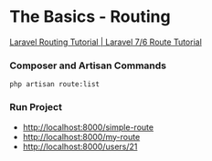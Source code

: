 # The Basics - Routing

[Laravel Routing Tutorial | Laravel 7/6 Route Tutorial](https://www.itsolutionstuff.com/post/laravel-routing-tutorial-laravel-6-route-tutorialexample.html)

### Composer and Artisan Commands
```shell script
php artisan route:list
```

### Run Project
* [http://localhost:8000/simple-route](http://localhost:8000/simple-route)
* [http://localhost:8000/my-route](http://localhost:8000/my-route)
* [http://localhost:8000/users/21](http://localhost:8000/users/21)

